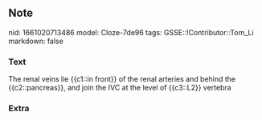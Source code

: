 ## Note
nid: 1661020713486
model: Cloze-7de96
tags: GSSE::!Contributor::Tom_Li
markdown: false

### Text
<div>
  The renal veins lie {{c1::in front}} of the renal arteries and
  behind the {{c2::pancreas}}, and join the IVC at the level of
  {{c3::L2}} vertebra
</div>

### Extra


